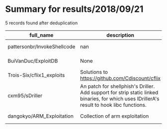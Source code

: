 
# Summary for results/2018/09/21
    
5 records found after deduplication

| full_name | description | html_url | matched_list | matched_count | pushed_at | size | stargazers_count | language | forks_count | vul_ids |
|-----------------------------|--------------------------------------------------------------------------------------------------------------------------------------------|------------------------------------------------|----------------|-----------------|---------------------------|--------|--------------------|------------|---------------|-----------|
| pattersonbr/InvokeShellcode | nan | https://github.com/pattersonbr/InvokeShellcode | ['shellcode'] | 1 | 2018-09-21 14:41:53+00:00 | 6820 | 0 | PowerShell | 0 | [] |
| BuiVanDuc/ExploitDB | None | https://github.com/BuiVanDuc/ExploitDB | ['exploit'] | 1 | 2018-09-21 11:32:27+00:00 | 4 | 0 | | 0 | [] |
| Trois-Six/cflix1_exploits | Solutions to https://github.com/Cdiscount/cflix | https://github.com/Trois-Six/cflix1_exploits | ['exploit'] | 1 | 2018-09-21 07:24:39+00:00 | 10 | 2 | Python | 0 | [] |
| cxm95/sDriller | An patch for shellphish's Driller. Add support for strip static linked binaries, for which uses IDrillerA's result to hook libc functions. | https://github.com/cxm95/sDriller | ['exploit'] | 1 | 2018-09-21 07:49:58+00:00 | 20 | 8 | Python | 1 | [] |
| dangokyo/ARM_Exploitation | Collection of arm exploitation | https://github.com/dangokyo/ARM_Exploitation | ['exploit'] | 1 | 2018-09-21 17:20:15+00:00 | 2 | 1 | Python | 0 | [] |
